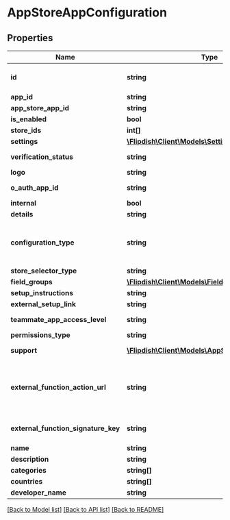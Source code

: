 # AppStoreAppConfiguration

## Properties
Name | Type | Description | Notes
------------ | ------------- | ------------- | -------------
**id** | **string** | Unique App store app configuration id | 
**app_id** | **string** | App id | 
**app_store_app_id** | **string** | App store app id | 
**is_enabled** | **bool** | Is enabled | 
**store_ids** | **int[]** | Stores id&#39;s | [optional] 
**settings** | [**\Flipdish\\Client\Models\Setting[]**](Setting.md) | Settings | [optional] 
**verification_status** | **string** | Application verification status | 
**logo** | **string** | Logo | [optional] 
**o_auth_app_id** | **string** | OAuth App identifier | 
**internal** | **bool** | Internal | 
**details** | **string** | Details | 
**configuration_type** | **string** | Configuration type  &lt;example&gt;External link&lt;/example&gt;&lt;example&gt;Flipdish hosted&lt;/example&gt; | 
**store_selector_type** | **string** | Store selector type | 
**field_groups** | [**\Flipdish\\Client\Models\FieldGroup[]**](FieldGroup.md) | Field groups | [optional] 
**setup_instructions** | **string** | Setup instructions | [optional] 
**external_setup_link** | **string** | External setup link | [optional] 
**teammate_app_access_level** | **string** | Teammate app access level | [optional] 
**permissions_type** | **string** | Permissions type | 
**support** | [**\Flipdish\\Client\Models\AppStoreAppSupportInfo**](AppStoreAppSupportInfo.md) | Support information | [optional] 
**external_function_action_url** | **string** | Action URL for external functions, used for handling Portal configuration action buttons | [optional] 
**external_function_signature_key** | **string** | Signing key for external function action calls | [optional] 
**name** | **string** | Name | 
**description** | **string** | Description | 
**categories** | **string[]** | Categories | 
**countries** | **string[]** | Countries | 
**developer_name** | **string** | Developer Name | [optional] 

[[Back to Model list]](../README.md#documentation-for-models) [[Back to API list]](../README.md#documentation-for-api-endpoints) [[Back to README]](../README.md)


